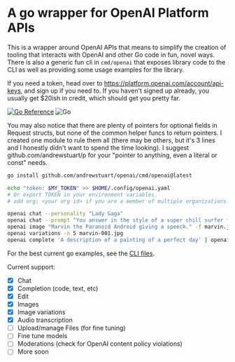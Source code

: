 # A go wrapper for OpenAI Platform APIs

This is a wrapper around OpenAI APIs that means to simplify the creation of
tooling that interacts with OpenAI and other Go code in fun, novel ways. There
is also a generic fun cli in `cmd/openai` that exposes library code to the CLI
as well as providing some usage examples for the library.

If you need a token, head over to https://platform.openai.com/account/api-keys,
and sign up if you need to. If you haven't signed up already, you usually get
$20ish in credit, which should get you pretty far.


[![Go Reference](https://pkg.go.dev/badge/github.com/andrewstuart/openai.svg)](https://pkg.go.dev/github.com/andrewstuart/openai)
![Go](https://github.com/andrewstuart/openai/actions/workflows/go.yml/badge.svg)


You may also notice that there are plenty of pointers for optional fields in
Request structs, but none of the common helper funcs to return pointers. I
created one module to rule them all (there may be others, but it's 3 lines and I
honestly didn't want to spend the time looking). I suggest
github.com/andrewstuart/p for your "pointer to anything, even a literal or
const" needs.

```bash
go install github.com/andrewstuart/openai/cmd/openai@latest

echo "token: $MY_TOKEN" >> $HOME/.config/openai.yaml
# Or export TOKEN in your environment variables.
# add org: <your org id> if you are a member of multiple organizations.

openai chat --personality "Lady Gaga"
openai chat --prompt "You answer in the style of a super chill surfer from southern california."
openai image "Marvin the Paranoid Android giving a speech." -f marvin.jpg
openai variations -n 5 marvin-001.jpg
openai complete 'A description of a painting of a perfect day' | openai image -f self.jpg -
```

For the best current go examples, see the [CLI files](cmd/openai/cmd). 

Current support:

- [x] Chat
- [x] Completion (code, text, etc)
- [x] Edit
- [x] Images
- [x] Image variations
- [x] Audio transcription
- [ ] Upload/manage Files (for fine tuning)
- [ ] Fine tune models
- [ ] Moderations (check for OpenAI content policy violations)
- [ ] More soon
